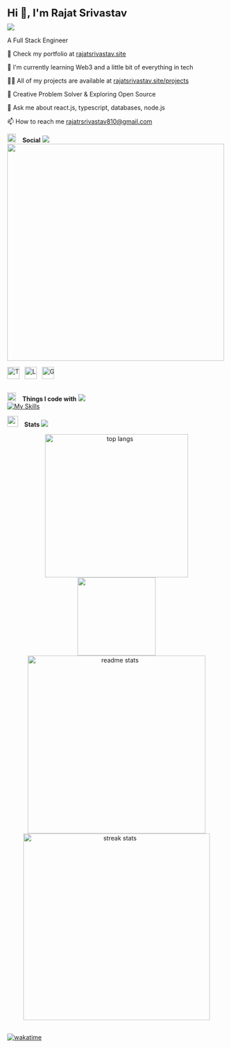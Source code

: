 <div style="display: flex; align-items: center; justify-content: space-between; padding: 10px 0; width: 100%; max-width: 900px; margin: 0 auto; flex-wrap: nowrap;">
  <b style="font-size: 1.5rem; white-space: nowrap;">Hi 👋, I'm Rajat Srivastav</b>
</div>

<img src="https://user-images.githubusercontent.com/73097560/115834477-dbab4500-a447-11eb-908a-139a6edaec5c.gif">

A Full Stack Engineer

🔭 Check my portfolio at [rajatsrivastav.site](https://rajatsrivastav.site)

🌱 I'm currently learning Web3 and a little bit of everything in tech

👨‍💻 All of my projects are available at [rajatsrivastav.site/projects](https://rajatsrivastav.site/projects)

📝 Creative Problem Solver & Exploring Open Source

💬 Ask me about react.js, typescript, databases, node.js

📫 How to reach me rajatrsrivastav810@gmail.com
<br/>

<img src="https://media2.giphy.com/media/QssGEmpkyEOhBCb7e1/giphy.gif?cid=ecf05e47a0n3gi1bfqntqmob8g9aid1oyj2wr3ds3mg700bl&rid=giphy.gif" width ="20"> &ensp; <b>Social</b>
<img src="https://user-images.githubusercontent.com/73097560/115834477-dbab4500-a447-11eb-908a-139a6edaec5c.gif"><br>
<img height="500" src="https://user-images.githubusercontent.com/74038190/212898774-0a96dc1d-c908-4ce8-9dd7-a71aab6e1c2b.gif"  />

  <div style="display: flex; gap: 12px; white-space: nowrap;">
    <a href="https://x.com/rajatrsrivastav" target="_blank" rel="noopener noreferrer">
      <img src="https://ziadoua.github.io/m3-Markdown-Badges/badges/Twitter/twitter2.svg" alt="Twitter" height="28" />
    </a>
    <a href="https://linkedin.com/in/rajatrsrivastav" target="_blank" rel="noopener noreferrer">
      <img src="https://ziadoua.github.io/m3-Markdown-Badges/badges/LinkedIn/linkedin2.svg" alt="LinkedIn" height="28" />
    </a>
    <a href="https://github.com/rajatrsrivastav" target="_blank" rel="noopener noreferrer">
      <img src="https://ziadoua.github.io/m3-Markdown-Badges/badges/Github/github2.svg" alt="GitHub" height="28" />
    </a>
  </div>

  
<br/>

<img src="https://media2.giphy.com/media/QssGEmpkyEOhBCb7e1/giphy.gif?cid=ecf05e47a0n3gi1bfqntqmob8g9aid1oyj2wr3ds3mg700bl&rid=giphy.gif" width ="20"> &ensp; <b> Things I code with</b>
<img src="https://user-images.githubusercontent.com/73097560/115834477-dbab4500-a447-11eb-908a-139a6edaec5c.gif"><br>
[![My Skills](https://skillicons.dev/icons?i=html,css,js,ts,nextjs,react,tailwind,figma,notion,npm,pnpm,git,github,nodejs,express,prisma,postgres,supabase,mongodb,mysql,jest,postman,vscode,webstorm,vercel,vite,bash,linux,md,cloudflare,java,c,py,docker)](https://rajatsrivastav.site)

<!--
<div align="center">
  <img height="500" src="https://user-images.githubusercontent.com/74038190/212898774-0a96dc1d-c908-4ce8-9dd7-a71aab6e1c2b.gif"  />
</div>

<div style="display: flex; align-items: center; justify-content: space-between; gap: 2rem; padding: 2rem;">
  <div style="flex: 1;">
    <ul style=" list-style: none; padding: 0; font-size: 1.2rem; line-height: 2;">
      <li>🖥️ Building Modern Web Apps with Next.js & Tailwind </li>
      <li>🌐 Frontend Developer with a Passion for Scalable UIs</li>
      <li>💡 Creative Problem Solver & Rapid Learner </li>
      <li>💻 Developed Full-Stack Projects with React & Next.js</li>
      <li>🚀 Exploring Open Source & Real-World Frontend Challenges </li>
      <li>🎯 Focused on Clean UX, Performance & Component Design with Tailwind CSS </li>
    </ul>
  </div>
</div>
-->


<img src="https://media.giphy.com/media/iY8CRBdQXODJSCERIr/giphy.gif" width ="25"> &ensp;<b> Stats </b>
<img src="https://user-images.githubusercontent.com/73097560/115834477-dbab4500-a447-11eb-908a-139a6edaec5c.gif">

<div align=center>
  <span><a href="https://rajatsrivastav.site"><img width=330 src="https://github-readme-stats-salesp07.vercel.app/api/top-langs/?username=rajatrsrivastav&langs_count=8&layout=compact&theme=dark&border_radius=10&hide_border=true" alt="top langs" /></a></span>
  <span><a href="https://rajatsrivastav.site"><img height="180" src="https://github-readme-stats.vercel.app/api/wakatime?username=rajatrsrivastav&layout=compact&langs_count=6&theme=dark&border_radius=10&hide_border=true" /></a></span>
  <span><a href="https://rajatsrivastav.site"><img width=410  src="https://github-readme-stats-salesp07.vercel.app/api?username=rajatrsrivastav&count_private=true&show_icons=true&theme=dark&rank_icon=github&hide_border=true&border_radius=10" alt="readme stats" /></a></span>
  <span><a href="https://rajatsrivastav.site"><img width=430 src="https://github-readme-streak-stats-salesp07.vercel.app/?user=rajatrsrivastav&count_private=true&theme=dark&hide_border=true&border_radius=10&card_width=495" alt="streak stats"/></a></span>
</div>
<br>

<!--
<h1 align="left">Tech Stack</h1>

<div align="left">
    <img height="50" src="https://private-user-images.githubusercontent.com/74038190/238200620-398b19b1-9aae-4c1f-8bc0-d172a2c08d68.gif"/>
    <img width="12" />
    <img height="50" src="https://private-user-images.githubusercontent.com/74038190/238200441-1a797f46-efe4-41e6-9e75-5303e1bbcbfa.gif"/>
    <img width="12" />
    <img height="50" src="https://user-images.githubusercontent.com/74038190/212257467-871d32b7-e401-42e8-a166-fcfd7baa4c6b.gif"/>
    <img width="12" />
    <img height="50" src="https://user-images.githubusercontent.com/74038190/212257460-738ff738-247f-4445-a718-cdd0ca76e2db.gif"/>
    <img width="12" />
    <img height="50" src="https://user-images.githubusercontent.com/74038190/212257454-16e3712e-945a-4ca2-b238-408ad0bf87e6.gif"/>
    <img width="12" />
    <img height="50" src="https://user-images.githubusercontent.com/74038190/212257472-08e52665-c503-4bd9-aa20-f5a4dae769b5.gif"/>
    <img width="12" />
    <img height="50" src="https://user-images.githubusercontent.com/74038190/212257468-1e9a91f1-b626-4baa-b15d-5c385dfa7ed2.gif"/>  
    <img width="12" />
    <img height="50" src="https://user-images.githubusercontent.com/74038190/212257465-7ce8d493-cac5-494e-982a-5a9deb852c4b.gif"/>  
    <img width="12" />
    <img height="50" src="https://private-user-images.githubusercontent.com/74038190/238200426-29fd6286-4e7b-4d6c-818f-c4765d5e39a9.gif"/>
    <img width="12" />
    <img height="50" src="https://private-user-images.githubusercontent.com/74038190/238200428-67f477ed-6624-42da-99f0-1a7b1a16eecb.gif"/>
    <img width="12" />
    <img height="50" src="https://user-images.githubusercontent.com/74038190/212281775-b468df30-4edc-4bf8-a4ee-f52e1aaddc86.gif"/>
    <img width="12" />
    <img height="50" src="https://user-images.githubusercontent.com/74038190/212281775-b468df30-4edc-4bf8-a4ee-f52e1aaddc86.gif"/>
    <img width="12" />
</div>
-->
[![wakatime](https://wakatime.com/badge/user/6fd64351-7d45-4c00-942a-7e385e039e8f.svg)](https://wakatime.com/@6fd64351-7d45-4c00-942a-7e385e039e8f)

